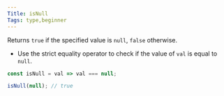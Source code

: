 ```yaml
---
Title: isNull
Tags: type,beginner
---
```


Returns `true` if the specified value is `null`, `false` otherwise.

- Use the strict equality operator to check if the value of `val` is equal to `null`.

```js
const isNull = val => val === null;
```

```js
isNull(null); // true
```
